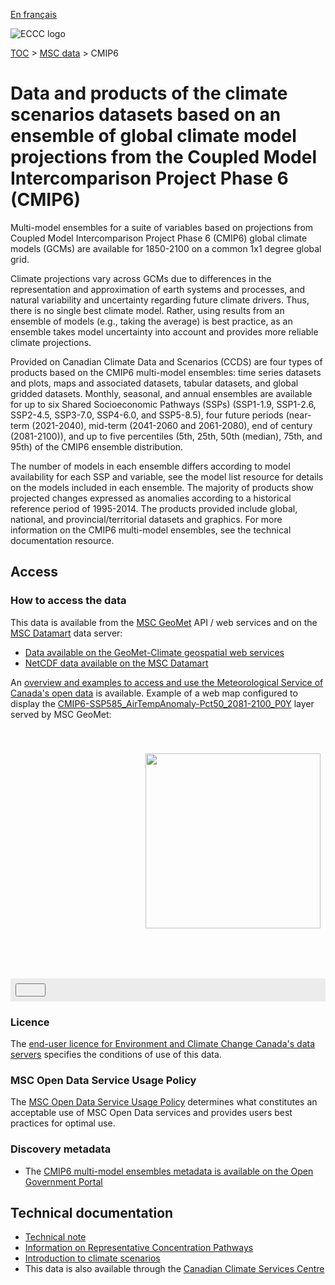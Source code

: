 [En français](readme_cmip6_fr.md)

![ECCC logo](../../img_eccc-logo.png)

[TOC](../../readme_en.md) > [MSC data](../readme_en.md) > CMIP6

# Data and products of the climate scenarios datasets based on an ensemble of global climate model projections from the Coupled Model Intercomparison Project Phase 6 (CMIP6)  

Multi-model ensembles for a suite of variables based on projections from Coupled Model Intercomparison Project Phase 6 (CMIP6) global climate models (GCMs) are available for 1850-2100 on a common 1x1 degree global grid.

Climate projections vary across GCMs due to differences in the representation and approximation of earth systems and processes, and natural variability and uncertainty regarding future climate drivers. Thus, there is no single best climate model. Rather, using results from an ensemble of models (e.g., taking the average) is best practice, as an ensemble takes model uncertainty into account and provides more reliable climate projections.

Provided on Canadian Climate Data and Scenarios (CCDS) are four types of products based on the CMIP6 multi-model ensembles: time series datasets and plots, maps and associated datasets, tabular datasets, and global gridded datasets. Monthly, seasonal, and annual ensembles are available for up to six Shared Socioeconomic Pathways (SSPs) (SSP1-1.9, SSP1-2.6, SSP2-4.5, SSP3-7.0, SSP4-6.0, and SSP5-8.5), four future periods (near-term (2021-2040), mid-term (2041-2060 and 2061-2080), end of century (2081-2100)), and up to five percentiles (5th, 25th, 50th (median), 75th, and 95th) of the CMIP6 ensemble distribution.

The number of models in each ensemble differs according to model availability for each SSP and variable, see the model list resource for details on the models included in each ensemble. The majority of products show projected changes expressed as anomalies according to a historical reference period of 1995-2014. The products provided include global, national, and provincial/territorial datasets and graphics. For more information on the CMIP6 multi-model ensembles, see the technical documentation resource. 

## Access
### How to access the data

This data is available from the [MSC GeoMet](../../msc-geomet/readme_en.md) API / web services and on the [MSC Datamart](../../msc-datamart/readme_en.md) data server:

* [Data available on the GeoMet-Climate geospatial web services](readme_cmip6-geomet_en.md)
* [NetCDF data available on the MSC Datamart](readme_cmip6-datamart_en.md)

An [overview and examples to access and use the Meteorological Service of Canada's open data](../../usage/readme_en.md) is available. Example of a web map configured to display the [CMIP6-SSP585_AirTempAnomaly-Pct50_2081-2100_P0Y](https://geo.weather.gc.ca/geomet-climate?service=WMS&version=1.3.0&request=GetCapabilities&layer=CMIP6-SSP585_AirTempAnomaly-Pct50_2081-2100_P0Y) layer served by MSC GeoMet:

<div id="map" style="height: 400px; position: relative">
  <div id="legend-popup">
  <div id="legend-popup-content">
    <img id="legend-img" src="https://geo.weather.gc.ca/geomet-climate?version=1.3.0&service=WMS&request=GetLegendGraphic&sld_version=1.1.0&layer=CMIP6-SSP585_AirTempAnomaly-Pct50_2081-2100_P0Y&format=image/png&STYLE=TEMP-ANOMALIES"/>
  </div>
</div>
</div>
<div id="controller" role="group" aria-label="Animation controls" style="background: #ececec; padding: 0.5rem;">
  <button id="exportmap" class="btn btn-primary btn-sm" type="button"><i class="fa fa-download" style="padding: 0rem 1rem"></i></button>
  <a id="image-download" download="msc-geomet_web-map_export.png"></a>
</div>

### Licence

The [end-user licence for Environment and Climate Change Canada's data servers](../../licence/readme_en.md) specifies the conditions of use of this data.

### MSC Open Data Service Usage Policy

The [MSC Open Data Service Usage Policy](../../usage-policy/readme_en.md) determines what constitutes an acceptable use of MSC Open Data services and provides users best practices for optimal use.

### Discovery metadata

* The [CMIP6 multi-model ensembles metadata is available on the Open Government Portal](https://catalogue.ec.gc.ca/geonetwork/srv/eng/catalog.search#/metadata/7e7337b7-d36c-4486-a8df-16609a6b99bd)

## Technical documentation

* [Technical note](https://collaboration.cmc.ec.gc.ca/cmc/cmos/public_doc/msc-data/climate_cmip6/CMIP6_Technical_Documentation_en.pdf)
* [Information on Representative Concentration Pathways](http://climate-scenarios.canada.ca/?page=scen-rcp )
* [Introduction to climate scenarios](http://climate-scenarios.canada.ca/?page=cmip6-scenarios)
* This data is also available through the [Canadian Climate Services Centre](https://www.canada.ca/en/environment-climate-change/services/climate-change/canadian-centre-climate-services/about.html)


<style>
  #legend-img {
    margin: 0px;
    height:280px;
  }
  #legend-popup {
    position: absolute;
    top: 40px;
    right: 8px;
    z-index: 2;
  }
  .legend-switch{
    top: 8px;
    right: .5em;
  }
  .ol-touch .legend-switch {
    top: 80px;
  }
</style>

<link rel="stylesheet" href="https://cdn.jsdelivr.net/npm/ol@v7.3.0/ol.css" type="text/css"/>
<script src="https://cdn.polyfill.io/v2/polyfill.min.js?features=requestAnimationFrame,Element.prototype.classList,URL"></script>
<script src="https://cdn.jsdelivr.net/npm/ol@v7.3.0/dist/ol.js"></script>
<script src="https://cdnjs.cloudflare.com/ajax/libs/FileSaver.js/1.3.3/FileSaver.min.js"></script>
<script>
    function isIE() {
      return window.navigator.userAgent.match(/(MSIE|Trident)/);
    }
    var head = document.getElementsByTagName('head')[0];
    var js = document.createElement("script");
    js.type = "text/javascript";
    if (isIE())
    {
        js.src = "../../../js/cmip6_ie.js";
        document.getElementById("controller").setAttribute("hidden", true);
    }
    else
    {
        js.src = "../../../js/cmip6.js";
    }
    head.appendChild(js);
</script>
